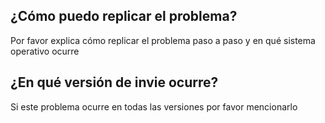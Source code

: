## ¿Cómo puedo replicar el problema?
Por favor explica cómo replicar el problema paso a paso y en qué sistema operativo ocurre
## ¿En qué versión de invie ocurre?
Si este problema ocurre en todas las versiones por favor mencionarlo
